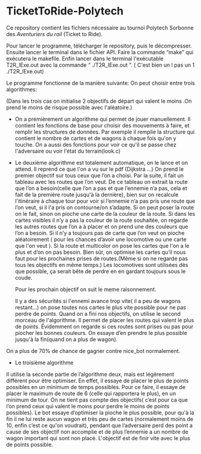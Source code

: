 # TicketToRide-Polytech

Ce repository contient les fichiers nécessaire au tournoi Polytech Sorbonne des *Aventuriers du rail* (Ticket to Ride).

Pour lancer le programme, télécharger le repository, puis le décompresser. Ensuite lancer le terminal dans le fichier API.
Faire la commande “make” qui exécutera le makefile. Enfin lancer dans le terminal l'exécutable T2R_lExe.out avec la commande “ ./T2R_lExe.out ”. 
( C'est bien un l pas un 1 ./T2R_lExe.out)

Le programme fonctionne de la manière suivante:
  On peut choisir entre trois algorithmes:
 
  (Dans les trois cas on initialise 2 objectifs de départ qui valent le moins .On prend le moins de risque possible avec l'aléatoire.)
 
  - On a premièrement un algorithme qui permet de jouer manuellement.
  Il contient les fonctions de base pour choisir des mouvements à faire, et remplir les structures de données.
  Par exemple il remplie la structure qui contient le nombre de cartes et de wagons à chaque fois qu'on y touche.
  On a aussi des fonctions pour voir ce qu'il se passe chez l'adversaire ou voir l'état du terrain(look.c)
 
  - Le deuxième algorithme est totalement automatique, on le lance et on attend.
  Il reprend ce que l'on a vu sur le pdf (Dijkstra ...)
  On prend le premier objectif sur tous ceux que l’on a choisi. 
  Par la suite, il fait un tableau avec les routes que l’on veut. 
  De ce tableau on extrait la route que l’on a besoin(celle que l’on a pas et que l’ennemie n’a pas, cela et fait de la première route jusqu'à la dernière), 
  bien sur on recalcule l'itinéraire à chaque tour pour voir si l’ennemie n’a pas pris une route que l’on veut, si il l'a pris on contourne/on s’adapte. 
  Si on peut poser la route on le fait, sinon on pioche une carte de la couleur de la route. 
  Si dans les cartes visibles il n’y a pas la couleur de la route souhaitée, on regarde les autres routes que l’on a à placer et on prend une des couleurs que l’on a besoin.
  Si il n’y a toujours pas de carte que l’on veut on pioche aléatoirement ( pour les chances d’avoir une locomotive ou une carte que l'on veut ).
  Si la route et multicolor on pose les cartes que l'on a le plus et d’on on pas besoin. 
  Bien sûr, on optimise les cartes qu’il nous faut pour les prochaines prises de routes.(Même si on ne regarde pas tous les objectifs en même temps.)
  Les locomotives sont utilisées dès que possible, ça serait bête de perdre en en gardant toujours sous le coude.
  
    Pour les prochain objectif on suit le meme raisonnement.
    
    Il y a des sécurités si l'ennemi avance trop vite( il a peu de wagons restant...) on pose toutes nos cartes le plus vite possible pour ne pas perdre de points.
    Quand on a fini nos objectifs, on utilise le second morceau de l'algorithme.
    Il permet de placer les routes qui valent le plus de points.
    Évidemment on regarde si ces routes sont prises ou pas pour piocher les bonnes couleurs.
    On essaye d’en prendre le plus possible jusqu'à la fin(quand on a plus de wagon).
  
  On a plus de 70% de chance de gagner contre nice_bot normalement.


  - Le troisième algorithme
  
  Il utilise la seconde partie de l’algorithme deux, mais est légèrement différent pour être optimiser. 
  En effet, il essaye de placer le plus de points possibles en un minimum de temps possibles. 
  Pour ce faire, il essaye de placer le maximum de route de 6 (celle qui rapportera le plus), en un minimum de tour. 
  On ne tient pas compte des objectifs( c’est pour ca que l’on prend ceux qui valent le moins pour perdre le moins de points possibles). 
  Le bot essaye d’optimiser la pioche le plus possible, pour qu'à la fin il ne lui reste aucun wagon et très peu de cartes
  (normalement moins de 10, enfin c’est ce qu'on voudrait), pendant que l’adversaire perd des point a cause de ses objectif non accomplie et de plus 
  l’ennemie a un nombre de wagon important qui sont non placé. L'objectif est de finir vite avec le plus de points possible.
 
  





